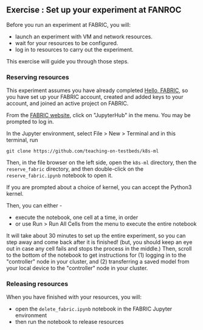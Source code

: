 ## Exercise : Set up your experiment at FANROC

Before you run an experiment at FABRIC, you will:

- launch an experiment with VM and network resources.
- wait for your resources to be configured. 
- log in to resources to carry out the experiment. 

This exercise will guide you through those steps.

### Reserving resources

This experiment assumes you have already completed [Hello, FABRIC](https://teaching-on-testbeds.github.io/blog/hello-fabric), so you have set up your FABRIC account, created and added keys to your account, and joined an active project on FABRIC.

From the [FABRIC website](https://portal.fabric-testbed.net/), click on "JupyterHub" in the menu. You may be prompted to log in.

In the Jupyter environment, select File \> New \> Terminal and in this terminal, run


```
git clone https://github.com/teaching-on-testbeds/k8s-ml
```

Then, in the file browser on the left side, open the `k8s-ml` directory, then the `reserve_fabric` directory, and then double-click on the `reserve_fabric.ipynb` notebook to open it.

If you are prompted about a choice of kernel, you can accept the Python3 kernel.

Then, you can either - 

* execute the notebook, one cell at a time, in order
* or use Run \> Run All Cells from the menu to execute the entire notebook

It will take about 30 minutes to set up the entire experiment, so you can step away and come back after it is finished! (but, you should keep an eye out in case any cell fails and stops the process in the middle.) Then, scroll to the bottom of the notebook to get instructions for (1) logging in to the "controller" node in your cluster, and (2) transferring a saved model from your local device to the "controller" node in your cluster.

### Releasing resources

When you have finished with your resources, you will:

* open the `delete_fabric.ipynb` notebook in the FABRIC Jupyter environment
* then run the notebook to release resources
